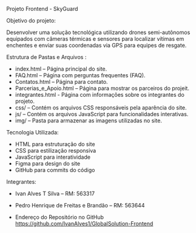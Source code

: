 Projeto Frontend - SkyGuard



Objetivo do projeto:

Desenvolver uma solução tecnológica utilizando drones semi-autônomos equipados com câmeras térmicas e sensores para localizar vítimas em enchentes e enviar suas coordenadas via GPS para equipes de resgate.



Estrutura de Pastas e Arquivos :

- index.html – Página principal do site.
- FAQ.html – Página com perguntas frequentes (FAQ).
- Contatos.html – Página para contato.
- Parcerias_e_Apoio.html – Página para mostrar os parceiros do projeit.
- integrantes.html - Página com informações sobre os integrantes do projeto.
- css/ – Contém os arquivos CSS responsáveis pela aparência do site.
- js/ – Contém os arquivos JavaScript para funcionalidades interativas.
- img/ – Pasta para armazenar as imagens utilizadas no site.



Tecnologia Utilizada:

- HTML para estruturação do site
- CSS para estilização responsiva
- JavaScript para interatividade
- Figma para design do site
- GitHub para commits do código



Integrantes:

- Ivan Alves T Silva – RM: 563317
- Pedro Henrique de Freitas e Brandão – RM: 563644
  
- Endereço do Repositório no GitHub https://github.com/IvanAlves1/GlobalSolution-Frontend
